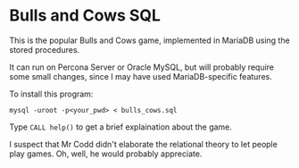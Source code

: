 # Bulls and Cows SQL

This is the popular Bulls and Cows game, implemented in MariaDB using the stored procedures.

It can run on Percona Server or Oracle MySQL, but will probably require some small changes, since I may have used MariaDB-specific features.

To install this program:

```
mysql -uroot -p<your_pwd> < bulls_cows.sql
```

Type `CALL help()` to get a brief explaination about the game.

I suspect that Mr Codd didn't elaborate the relational theory to let people play games.
Oh, well, he would probably appreciate.


